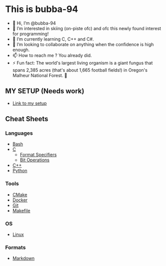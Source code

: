 # This is bubba-94

- 👋 Hi, I’m @bubba-94
- 👀 I’m interested in skiing (on-piste ofc) and ofc this newly found interest for programming!
- 🌱 I’m currently learning C, C++ and C#.
- 💞️ I’m looking to collaborate on anything when the confidence is high enough.
- 📫 How to reach me ? You already did.
- ⚡ Fun fact: The world's largest living organism is a giant fungus that spans 2,385 acres (that's about 1,665 football fields!) in Oregon's Malheur National Forest. 🍄

<!---
bubba-94/bubba-94 is a ✨ special ✨ repository because its `README.md` (this file) appears on your GitHub profile.
You can click the Preview link to take a look at your changes.
--->

## MY SETUP (Needs work)

* [Link to my setup](/docs/0_SETUP_IDE.md)

## Cheat Sheets

### Languages

* [Bash](docs/languages/BASH.md)
* [C](docs/languages/C.md)
    * [Format Specifiers](docs/languages/C-FORMAT-SPECIFIERS.md)
    * [Bit Operations](docs/languages/BIT-OPERATIONS.md)
* [C++](docs/languages/C++.md)
* [Python](docs/languages/PYTHON.md)

### Tools

* [CMake](docs/tools/CMAKE.md)
* [Docker](docs/tools/DOCKER.md)
* [Git](docs/tools/GIT.md)
* [Makefile](docs/tools/MAKEFILE.md)


### OS

* [Linux](docs/os/LINUX.md)

### Formats

* [Markdown](docs/formats/MARKDOWN.md)